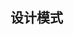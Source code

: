 <!--
 * @Author: your name
 * @Date: 2021-09-07 19:27:14
 * @LastEditTime: 2021-09-07 19:31:17
 * @LastEditors: your name
 * @Description: In User Settings Edit
 * @FilePath: \notes\study notes\设计模式\设计模式.md
-->

## 设计模式
